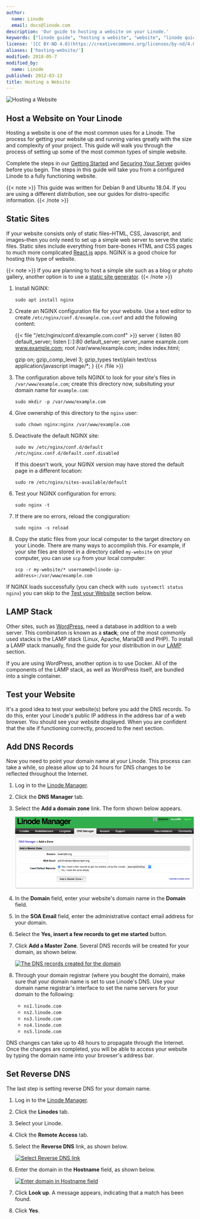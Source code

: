```yaml
---
author:
  name: Linode
  email: docs@linode.com
description: 'Our guide to hosting a website on your Linode.'
keywords: ["linode guide", "hosting a website", "website", "linode quickstart guide"]
license: '[CC BY-ND 4.0](https://creativecommons.org/licenses/by-nd/4.0)'
aliases: ['hosting-website/']
modified: 2018-05-7
modified_by:
  name: Linode
published: 2012-03-13
title: Hosting a Website
---
```


![Hosting a Website](/docs/assets/hosting-website/Hosting-a-Website-smg.jpg)

## Host a Website on Your Linode

Hosting a website is one of the most common uses for a Linode. The process for getting your website up and running varies greatly with the size and complexity of your project. This guide will walk you through the process of setting up some of the most common types of simple website.

Complete the steps in our [Getting Started](/docs/getting-started/) and [Securing Your Server](/docs/security/securing-your-server/) guides before you begin. The steps
in this guide will take you from a configured Linode to a fully functioning website.

{{< note >}}
This guide was written for Debian 9 and Ubuntu 18.04. If you are using a different distribution, see our []() guides for distro-specific information.
{{< /note >}}

## Static Sites

If your website consists only of static files–HTML, CSS, Javascript, and images–then you only need to set up a simple web server to serve the static files. Static sites include everything from bare-bones HTML and CSS pages to much more complicated [React.js](https://reactjs.org/) apps. NGINX is a good choice for hosting this type of website.

{{< note >}}
If you are planning to host a simple site such as a blog or photo gallery, another option is to use a [static site generator](https://linode.com/docs/websites/static-sites/how-to-choose-static-site-generator/).
{{< /note >}}

1.  Install NGINX:

        sudo apt install nginx

2.  Create an NGINX configuration file for your website. Use a text editor to create `/etc/nginx/conf.d/example.com.conf` and add the following content:

    {{< file "/etc/nginx/conf.d/example.com.conf" >}}
server {
    listen         80 default_server;
    listen         [::]:80 default_server;
    server_name    example.com www.example.com;
    root           /var/www/example.com;
    index          index.html;

    gzip             on;
    gzip_comp_level  3;
    gzip_types       text/plain text/css application/javascript image/*;
}
{{< /file >}}

3.  The configuration above tells NGINX to look for your site's files in `/var/www/example.com`; create this directory now, subsituting your domain name for `example.com`:

        sudo mkdir -p /var/www/example.com

4.  Give ownership of this directory to the `nginx` user:

        sudo chown nginx:nginx /var/www/example.com

5.  Deactivate the default NGINX site:

        sudo mv /etc/nginx/conf.d/default /etc/nginx.conf.d/default.conf.disabled

    If this doesn't work, your NGINX version may have stored the default page in a different location:

        sudo rm /etc/nginx/sites-available/default

6.  Test your NGINX configuration for errors:

        sudo nginx -t

7.  If there are no errors, reload the congiguration:

        sudo nginx -s reload

8.  Copy the static files from your local computer to the target directory on your Linode. There are many ways to accomplish this. For example, if your site files are stored in a directory called `my-website` on your computer, you can use `scp` from your local computer:

        scp -r my-website/* username@<linode-ip-address>:/var/www/example.com



If NGINX loads successfully (you can check with `sudo systemctl status nginx`) you can skip to the [Test your Website](#test-your-website) section below.
## LAMP Stack

Other sites, such as [WordPress](/docs/websites/cms/install-wordpress-on-ubuntu-16-04/), need a database in addition to a web server. This combination is known as a **stack**; one of the most commonly used stacks is the LAMP stack (Linux, Apache, MariaDB and PHP). To install a LAMP stack manually, find the guide for your distribution in our [LAMP](/docs/web-servers/lamp/) section.

If you are using WordPress, another option is to use Docker. All of the components of the LAMP stack, as well as WordPress itself, are bundled into a single container. <!--- See our [WordPress on Docker](/docs/quick-answers/install-wordpress-using-docker/) guide for details. --->

## Test your Website

It's a good idea to test your website(s) before you add the DNS records. To do this, enter your Linode's public IP address in the address bar of a web browser. You should see your website displayed. When you are confident that the site if functioning correctly, proceed to the next section.

## Add DNS Records

Now you need to point your domain name at your Linode. This process can take a while, so please allow up to 24 hours for DNS changes to be reflected throughout the Internet.

1.  Log in to the [Linode Manager](https://manager.linode.com).

2.  Click the **DNS Manager** tab.

3.  Select the **Add a domain zone** link. The form shown below appears.

    [![Create a domain zone](/docs/assets/910-hosting-1-small.png)](/docs/assets/909-hosting-1.png)

4.  In the **Domain** field, enter your website's domain name in the **Domain** field.

5.  In the **SOA Email** field, enter the administrative contact email address for your domain.

6.  Select the **Yes, insert a few records to get me started** button.

7.  Click **Add a Master Zone**. Several DNS records will be created for your domain, as shown below.

    [![The DNS records created for the domain](/docs/assets/911-hosting-2-small.png)](/docs/assets/912-hosting-2.png)

8. Through your domain registrar (where you bought the domain), make sure that your domain name is set to use Linode's DNS. Use your domain name registrar's interface to set the name servers for your domain to the following:

    - `ns1.linode.com`
    - `ns2.linode.com`
    - `ns3.linode.com`
    - `ns4.linode.com`
    - `ns5.linode.com`

DNS changes can take up to 48 hours to propagate through the Internet. Once the changes are completed, you will be able to access your website by typing the domain name into your browser's address bar.

## Set Reverse DNS

The last step is setting reverse DNS for your domain name.

1.  Log in to the [Linode Manager](https://manager.linode.com).

2.  Click the **Linodes** tab.

3.  Select your Linode.

4.  Click the **Remote Access** tab.

5.  Select the **Reverse DNS** link, as shown below.

    [![Select Reverse DNS link](/docs/assets/951-hosting-3-1.png)](/docs/assets/951-hosting-3-1.png)

6.  Enter the domain in the **Hostname** field, as shown below.

    [![Enter domain in Hostname field](/docs/assets/914-hosting-4-small.png)](/docs/assets/915-hosting-4.png)

7.  Click **Look up**. A message appears, indicating that a match has been found.

8.  Click **Yes**.

